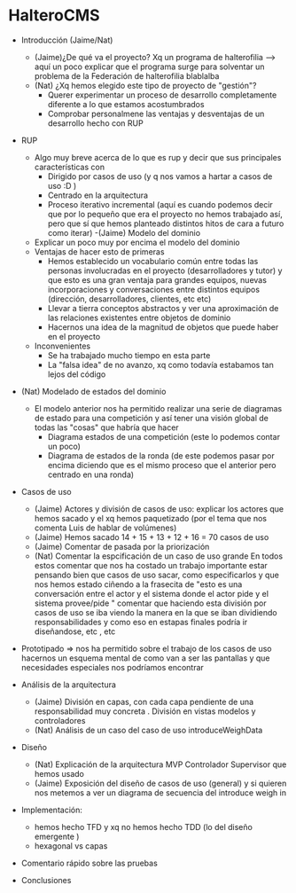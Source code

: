# HalteroCMS

- Introducción (Jaime/Nat)
  - (Jaime)¿De qué va el proyecto? Xq un programa de halterofilia --> aquí un poco explicar que el programa surge para solventar un problema de la Federación de halterofilia blablalba
  - (Nat) ¿Xq hemos elegido este tipo de proyecto de "gestión"?
     - Querer experimentar un proceso de desarrollo completamente diferente a lo que estamos acostumbrados
     - Comprobar personalmene las ventajas y desventajas de un desarrollo hecho con RUP

- RUP
  - Algo muy breve acerca de lo que es rup y decir que sus principales características con 
     - Dirigido por casos de uso (y q nos vamos a hartar a casos de uso :D )
     - Centrado en la arquitectura
     - Proceso iterativo incremental (aquí es cuando podemos decir que por lo pequeño que era el proyecto no hemos trabajado así, pero que sí que hemos planteado distintos hitos de cara a futuro como iterar)
-(Jaime) Modelo del dominio
  - Explicar un poco muy por encima el modelo del dominio
  - Ventajas de hacer esto de primeras
    - Hemos establecido un vocabulario común entre todas las personas involucradas en el proyecto (desarrolladores y tutor) y que esto es una gran ventaja para grandes equipos, nuevas incorporaciones y conversaciones entre distintos equipos (dirección, desarrolladores, clientes, etc etc)
    - Llevar a tierra conceptos abstractos y ver una aproximación de las relaciones existentes entre objetos de dominio
    - Hacernos una idea de la magnitud de objetos que puede haber en el proyecto
  - Inconvenientes
    - Se ha trabajado mucho tiempo en esta parte
    - La "falsa idea" de no avanzo, xq como todavía estabamos tan lejos del código
  
- (Nat) Modelado de estados del dominio
  - El modelo anterior nos ha permitido realizar una serie de diagramas de estado para una competición y así tener una visión global de todas las "cosas" que habría que hacer
    - Diagrama estados de una competición (este lo podemos contar un poco)
    - Diagrama de estados de la ronda (de este podemos pasar por encima diciendo que es el mismo proceso que el anterior pero centrado en una ronda)


- Casos de uso
  - (Jaime) Actores y división de casos de uso: explicar los actores que hemos sacado y el xq hemos paquetizado (por el tema que nos comenta Luis de hablar de volúmenes)
  - (Jaime) Hemos sacado 14 + 15 + 13 + 12 + 16 = 70 casos de uso
  - (Jaime) Comentar de pasada por la priorización
  - (Nat) Comentar la espcificación de un caso de uso grande
  En todos estos comentar que nos ha costado un trabajo importante estar pensando bien que casos de uso sacar, como especificarlos y que nos hemos estado ciñendo a la frasecita de "esto es una conversación entre el actor y el sistema donde el actor pide y el sistema provee/pide "
  comentar que haciendo esta división por casos de uso se iba viendo la manera en la que se iban dividiendo responsabilidades y como eso en estapas finales podría ir diseñandose, etc , etc

- Prototipado  => nos ha permitido sobre el trabajo de los casos de uso hacernos un esquema mental de como van a ser las pantallas y que necesidades especiales nos podríamos encontrar


- Análisis de la arquitectura 
  - (Jaime) División en capas, con cada capa pendiente de una responsabilidad muy concreta . División en vistas modelos y controladores
  - (Nat) Análisis de un caso del caso de uso introduceWeighData

- Diseño 
  - (Nat) Explicación de la arquitectura MVP Controlador Supervisor que hemos usado
  - (Jaime) Exposición del diseño de casos de uso (general) y si quieren nos metemos a ver un diagrama de secuencia del introduce weigh in

- Implementación: 
  - hemos hecho TFD y xq no hemos hecho TDD (lo del diseño emergente )
  - hexagonal vs capas

- Comentario rápido sobre las pruebas

- Conclusiones